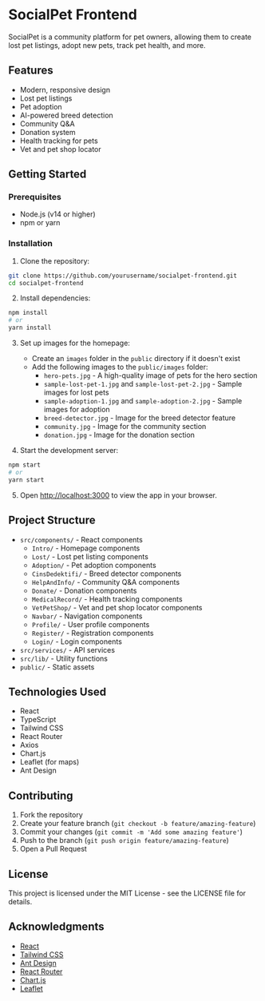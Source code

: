 # SocialPet Frontend

SocialPet is a community platform for pet owners, allowing them to create lost pet listings, adopt new pets, track pet health, and more.

## Features

- Modern, responsive design
- Lost pet listings
- Pet adoption
- AI-powered breed detection
- Community Q&A
- Donation system
- Health tracking for pets
- Vet and pet shop locator

## Getting Started

### Prerequisites

- Node.js (v14 or higher)
- npm or yarn

### Installation

1. Clone the repository:
```bash
git clone https://github.com/yourusername/socialpet-frontend.git
cd socialpet-frontend
```

2. Install dependencies:
```bash
npm install
# or
yarn install
```

3. Set up images for the homepage:
   - Create an `images` folder in the `public` directory if it doesn't exist
   - Add the following images to the `public/images` folder:
     - `hero-pets.jpg` - A high-quality image of pets for the hero section
     - `sample-lost-pet-1.jpg` and `sample-lost-pet-2.jpg` - Sample images for lost pets
     - `sample-adoption-1.jpg` and `sample-adoption-2.jpg` - Sample images for adoption
     - `breed-detector.jpg` - Image for the breed detector feature
     - `community.jpg` - Image for the community section
     - `donation.jpg` - Image for the donation section

4. Start the development server:
```bash
npm start
# or
yarn start
```

5. Open [http://localhost:3000](http://localhost:3000) to view the app in your browser.

## Project Structure

- `src/components/` - React components
  - `Intro/` - Homepage components
  - `Lost/` - Lost pet listing components
  - `Adoption/` - Pet adoption components
  - `CinsDedektifi/` - Breed detector components
  - `HelpAndInfo/` - Community Q&A components
  - `Donate/` - Donation components
  - `MedicalRecord/` - Health tracking components
  - `VetPetShop/` - Vet and pet shop locator components
  - `Navbar/` - Navigation components
  - `Profile/` - User profile components
  - `Register/` - Registration components
  - `Login/` - Login components
- `src/services/` - API services
- `src/lib/` - Utility functions
- `public/` - Static assets

## Technologies Used

- React
- TypeScript
- Tailwind CSS
- React Router
- Axios
- Chart.js
- Leaflet (for maps)
- Ant Design

## Contributing

1. Fork the repository
2. Create your feature branch (`git checkout -b feature/amazing-feature`)
3. Commit your changes (`git commit -m 'Add some amazing feature'`)
4. Push to the branch (`git push origin feature/amazing-feature`)
5. Open a Pull Request

## License

This project is licensed under the MIT License - see the LICENSE file for details.

## Acknowledgments

- [React](https://reactjs.org/)
- [Tailwind CSS](https://tailwindcss.com/)
- [Ant Design](https://ant.design/)
- [React Router](https://reactrouter.com/)
- [Chart.js](https://www.chartjs.org/)
- [Leaflet](https://leafletjs.com/)
